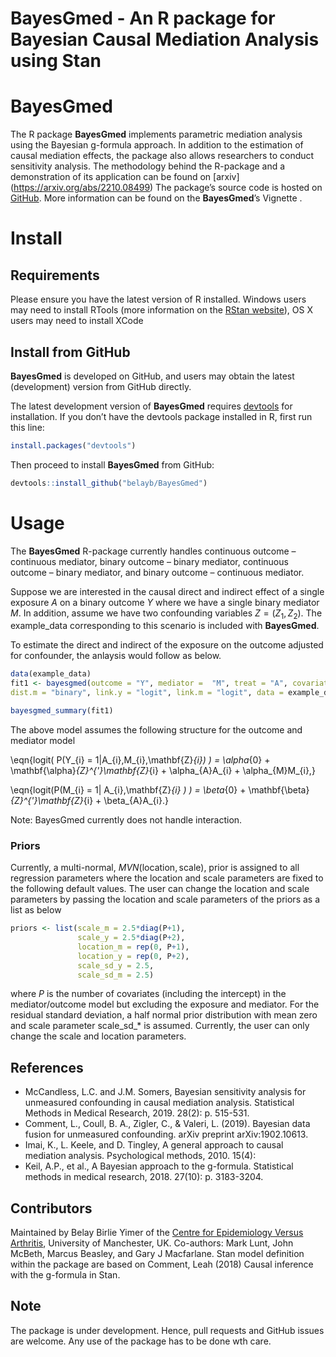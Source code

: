 # BayesGmed - An R package for Bayesian Causal Mediation Analysis using Stan 

# BayesGmed

The R package **BayesGmed** implements parametric mediation analysis using the Bayesian g-formula approach.
In addition to the estimation of causal mediation effects, the package also allows researchers to conduct sensitivity analysis. The methodology behind the R-package and a demonstration of its application can be found on [arxiv] (https://arxiv.org/abs/2210.08499)
The package’s source code is hosted on [GitHub](https://github.com/belayb/BayesGmed/). More information can be found on the **BayesGmed**’s Vignette .

# Install

## Requirements

Please ensure you have the latest version of R installed. Windows users
may need to install RTools (more information on the [RStan
website](https://github.com/stan-dev/rstan/wiki/Installing-RStan-on-Windows)),
OS X users may need to install XCode


## Install from GitHub

**BayesGmed** is developed on GitHub, and users may obtain the latest (development) version from GitHub directly.

The latest development version of **BayesGmed** requires
[devtools](https://cran.r-project.org/package=devtools) for
installation. If you don’t have the devtools package installed in R,
first run this line:

``` r
install.packages("devtools")
```

Then proceed to install **BayesGmed** from GitHub:

``` r
devtools::install_github("belayb/BayesGmed")
```


# Usage 

The **BayesGmed** R-package currently handles continuous outcome – continuous mediator, binary outcome – binary mediator, continuous outcome – binary mediator, and binary outcome – continuous mediator. 

Suppose we are interested in the causal direct and indirect effect of a single exposure $A$ on a binary outcome $Y$ where we have a single binary mediator $M$. In addition, assume we have two confounding variables $Z=(Z_1,Z_2)$. The example_data corresponding to this scenario is included with **BayesGmed**. 

To estimate the direct and indirect of the exposure on the outcome adjusted for confounder, the anlaysis would follow as below. 

``` r
data(example_data)
fit1 <- bayesgmed(outcome = "Y", mediator =  "M", treat = "A", covariates = c("Z1", "Z2"), dist.y = "binary",
dist.m = "binary", link.y = "logit", link.m = "logit", data = example_data)

bayesgmed_summary(fit1)

```

The above model assumes the following structure for the outcome and mediator model 

\eqn{logit( P(Y_{i} = 1|A_{i},M_{i},\mathbf{Z}_{i}) ) = \alpha_{0} + \mathbf{\alpha}_{Z}^{'}\mathbf{Z}_{i} + \alpha_{A}A_{i} + \alpha_{M}M_{i},}

\eqn{logit(P(M_{i} = 1| A_{i},\mathbf{Z}_{i} ) ) = \beta_{0} + \mathbf{\beta}_{Z}^{'}\mathbf{Z}_{i} + \beta_{A}A_{i}.}

Note: BayesGmed currently does not handle interaction. 
### Priors

Currently, a multi-normal, $MVN(\text{location}, \text{scale})$, prior is assigned to all regression parameters where the location and scale parameters are fixed to the following default values. The user can change the location and scale parameters by passing the location and scale parameters of the priors as a list as below 

``` r
priors <- list(scale_m = 2.5*diag(P+1), 
               scale_y = 2.5*diag(P+2),
               location_m = rep(0, P+1), 
               location_y = rep(0, P+2),
               scale_sd_y = 2.5, 
               scale_sd_m = 2.5)
```
where $P$ is the number of covariates (including the intercept) in the mediator/outcome model but excluding the exposure and mediator. For the residual standard deviation, a half normal prior distribution with mean zero and scale parameter scale_sd_* is assumed. Currently, the user can only change the scale and location parameters. 

## References 
-  McCandless, L.C. and J.M. Somers, Bayesian sensitivity analysis for unmeasured confounding in causal mediation analysis. Statistical Methods in Medical Research, 2019. 28(2): p. 515-531.
- Comment, L., Coull, B. A., Zigler, C., & Valeri, L. (2019). Bayesian data fusion for unmeasured confounding. arXiv preprint arXiv:1902.10613.
- Imai, K., L. Keele, and D. Tingley, A general approach to
causal mediation analysis. Psychological methods, 2010. 15(4):
- Keil, A.P., et al., A Bayesian approach to the g-formula.
Statistical methods in medical research, 2018. 27(10): p.
3183-3204.



## Contributors

Maintained by Belay Birlie Yimer of the [Centre for Epidemiology Versus Arthritis](https://www.cfe.manchester.ac.uk/), University of Manchester, UK. Co-authors: Mark Lunt, John McBeth, Marcus Beasley, and Gary J Macfarlane. Stan model definition within the package are based on Comment, Leah (2018) Causal inference with the g-formula in Stan.

## Note

The package is under development. Hence, pull requests and GitHub issues are welcome. Any use of the package has to be done wth care. 
